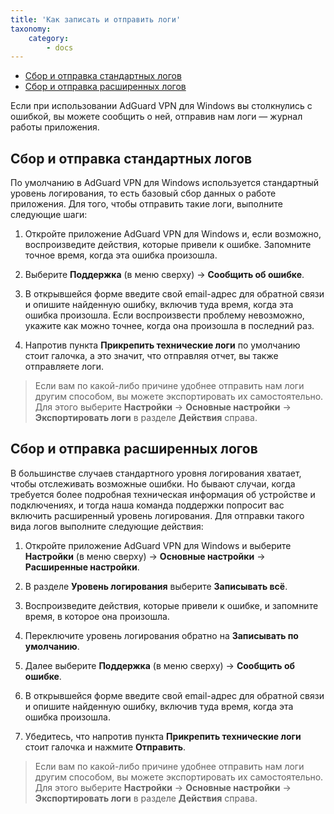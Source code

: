 ```yaml
---
title: 'Как записать и отправить логи'
taxonomy:
    category:
        - docs
---
```


* [Сбор и отправка стандартных логов](#default)
* [Сбор и отправка расширенных логов](#extended)

Если при использовании AdGuard VPN для Windows вы столкнулись с ошибкой, вы можете сообщить о ней, отправив нам логи — журнал работы приложения.

<a name="default"></a>

## Сбор и отправка стандартных логов

По умолчанию в AdGuard VPN для Windows используется стандартный уровень логирования, то есть базовый сбор данных о работе приложения. Для того, чтобы отправить такие логи, выполните следующие шаги:

1. Откройте приложение AdGuard VPN для Windows и, если возможно, воспроизведите действия, которые привели к ошибке. Запомните точное время, когда эта ошибка произошла.

2. Выберите **Поддержка** (в меню сверху) → **Сообщить об ошибке**.

3. В открывшейся форме введите свой email-адрес для обратной связи и опишите найденную ошибку, включив туда время, когда эта ошибка произошла. Если воспроизвести проблему невозможно, укажите как можно точнее, когда она произошла в последний раз.

4. Напротив пункта **Прикрепить технические логи** по умолчанию стоит галочка, а это значит, что отправляя отчет, вы также отправляете логи.

>Если вам по какой-либо причине удобнее отправить нам логи другим способом, вы можете экспортировать их самостоятельно. Для этого выберите **Настройки** → **Основные настройки** → **Экспортировать логи** в разделе **Действия** справа.

<a name="extended"></a>

## Сбор и отправка расширенных логов

В большинстве случаев стандартного уровня логирования хватает, чтобы отслеживать возможные ошибки. Но бывают случаи, когда требуется более подробная техническая информация об устройстве и подключениях, и тогда наша команда поддержки попросит вас включить расширенный уровень логирования. Для отправки такого вида логов выполните следующие действия:

1. Откройте приложение AdGuard VPN для Windows и выберите **Настройки** (в меню сверху) → **Основные настройки** → **Расширенные настройки**.

2. В разделе **Уровень логирования** выберите **Записывать всё**.

3. Воспроизведите действия, которые привели к ошибке, и запомните время, в которое она произошла.

4. Переключите уровень логирования обратно на **Записывать по умолчанию**.

5. Далее выберите **Поддержка** (в меню сверху) → **Сообщить об ошибке**.

6. В открывшейся форме введите свой email-адрес для обратной связи и опишите найденную ошибку, включив туда время, когда эта ошибка произошла.

7. Убедитесь, что напротив пункта **Прикрепить технические логи** стоит галочка и нажмите **Отправить**.

>Если вам по какой-либо причине удобнее отправить нам логи другим способом, вы можете экспортировать их самостоятельно. Для этого выберите **Настройки** → **Основные настройки** → **Экспортировать логи** в разделе **Действия** справа.